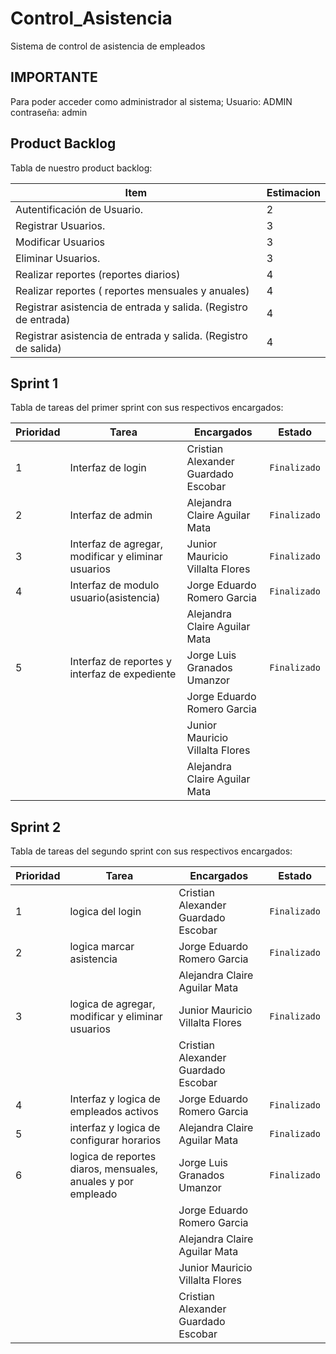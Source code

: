 # Control_Asistencia
Sistema de control de asistencia de empleados

## IMPORTANTE

Para poder acceder como administrador al sistema;
Usuario: ADMIN
contraseña: admin


## Product Backlog

Tabla de nuestro product backlog:

|Item|              Estimacion |
|----------------|----------------|
|Autentificación de Usuario. |2 |
|Registrar Usuarios.|3|
|Modificar Usuarios|3|
|Eliminar Usuarios.|3|
|Realizar reportes (reportes diarios)|4|
|Realizar reportes ( reportes mensuales y anuales)  |4|
|Registrar asistencia de entrada y salida. (Registro de entrada)|4|
|Registrar asistencia de entrada y salida. (Registro de salida)|4|



## Sprint 1

Tabla de tareas del primer sprint con sus respectivos encargados:

|Prioridad|              Tarea  | Encargados                       |Estado                       |
|----------------|----------------|-------------------------------|-----------------------------|
|1   |Interfaz de login|Cristian Alexander Guardado Escobar     |`Finalizado`|
|2|Interfaz de admin|Alejandra Claire Aguilar Mata|`Finalizado`
|3|Interfaz de agregar, modificar y eliminar usuarios|Junior Mauricio Villalta Flores| `Finalizado`
|4|Interfaz de modulo usuario(asistencia)|Jorge Eduardo Romero Garcia | `Finalizado`|
|||Alejandra Claire Aguilar Mata||
|5   |Interfaz de reportes y interfaz de expediente|Jorge Luis Granados Umanzor      |`Finalizado`|
|||Jorge Eduardo Romero Garcia||
|||Junior Mauricio Villalta Flores||
|||Alejandra Claire Aguilar Mata||

## Sprint 2

Tabla de tareas del segundo sprint con sus respectivos encargados:

|Prioridad|              Tarea  | Encargados                       |Estado                       |
|----------------|----------------|-------------------------------|-----------------------------|
|1   |logica del login|Cristian Alexander Guardado Escobar     |`Finalizado`|
|2|logica marcar asistencia|Jorge Eduardo Romero Garcia|`Finalizado`
|||Alejandra Claire Aguilar Mata||
|3|logica de agregar, modificar y eliminar usuarios|Junior Mauricio Villalta Flores| `Finalizado`
|||Cristian Alexander Guardado Escobar||
|4|Interfaz y logica de empleados activos|Jorge Eduardo Romero Garcia | `Finalizado`|
|5   |interfaz y logica de configurar horarios|Alejandra Claire Aguilar Mata     |`Finalizado`|
|6|logica de reportes diaros, mensuales, anuales y por  empleado|Jorge Luis Granados Umanzor  |`Finalizado`|
|||Jorge Eduardo Romero Garcia||
|||Alejandra Claire Aguilar Mata||
|||Junior Mauricio Villalta Flores||
|||Cristian Alexander Guardado Escobar||




